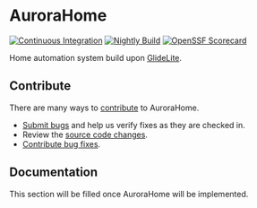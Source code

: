 
# AuroraHome

[![Continuous Integration](https://github.com/sanderveldhuis/aurorahome/actions/workflows/ci.yaml/badge.svg)](https://github.com/sanderveldhuis/aurorahome/actions/workflows/ci.yaml)
[![Nightly Build](https://github.com/sanderveldhuis/aurorahome/actions/workflows/nightly.yaml/badge.svg)](https://github.com/sanderveldhuis/aurorahome/actions/workflows/nightly.yaml)
[![OpenSSF Scorecard](https://api.securityscorecards.dev/projects/github.com/sanderveldhuis/aurorahome/badge)](https://securityscorecards.dev/viewer/?uri=github.com/sanderveldhuis/aurorahome)

Home automation system build upon [GlideLite](https://github.com/sanderveldhuis/glidelite).

## Contribute

There are many ways to [contribute](https://github.com/sanderveldhuis/aurorahome/blob/main/CONTRIBUTING.md) to AuroraHome.
* [Submit bugs](https://github.com/sanderveldhuis/aurorahome/issues) and help us verify fixes as they are checked in.
* Review the [source code changes](https://github.com/sanderveldhuis/aurorahome/pulls).
* [Contribute bug fixes](https://github.com/sanderveldhuis/aurorahome/blob/main/CONTRIBUTING.md).

## Documentation

This section will be filled once AuroraHome will be implemented.
